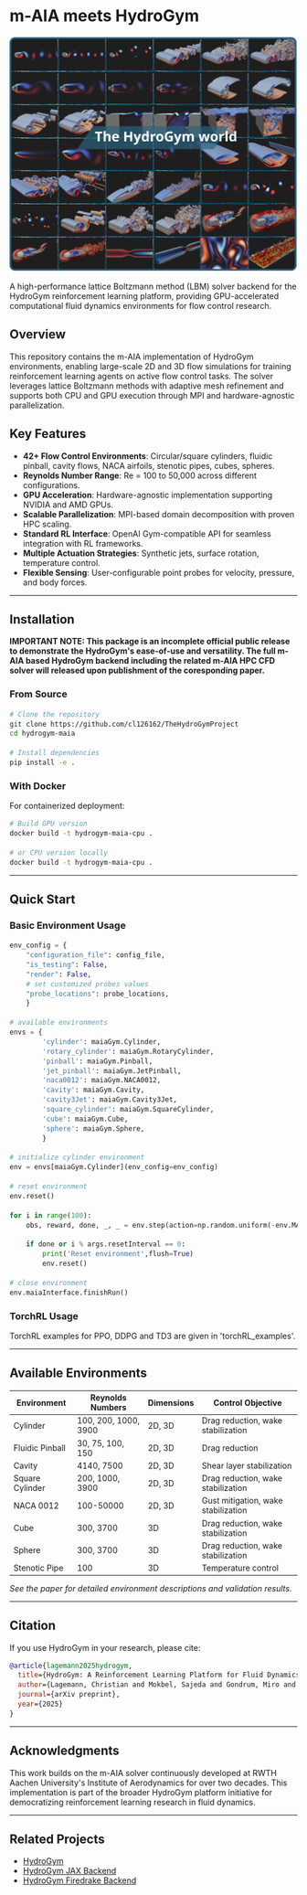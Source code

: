 # m-AIA meets HydroGym

[![HydroGym Environment Suite](assets/figure2_GitHub.svg)](https://github.com/cl126162/TheHydroGymProject)


A high-performance lattice Boltzmann method (LBM) solver backend for the HydroGym reinforcement learning platform, providing GPU-accelerated computational fluid dynamics environments for flow control research.

## Overview

This repository contains the m-AIA implementation of HydroGym environments, enabling large-scale 2D and 3D flow simulations for training reinforcement learning agents on active flow control tasks. The solver leverages lattice Boltzmann methods with adaptive mesh refinement and supports both CPU and GPU execution through MPI and hardware-agnostic parallelization.

## Key Features

- **42+ Flow Control Environments**: Circular/square cylinders, fluidic pinball, cavity flows, NACA airfoils, stenotic pipes, cubes, spheres.
- **Reynolds Number Range**: Re = 100 to 50,000 across different configurations.
- **GPU Acceleration**: Hardware-agnostic implementation supporting NVIDIA and AMD GPUs.
- **Scalable Parallelization**: MPI-based domain decomposition with proven HPC scaling.
- **Standard RL Interface**: OpenAI Gym-compatible API for seamless integration with RL frameworks.
- **Multiple Actuation Strategies**: Synthetic jets, surface rotation, temperature control.
- **Flexible Sensing**: User-configurable point probes for velocity, pressure, and body forces.

---

## Installation

__IMPORTANT NOTE: This package is an incomplete official public release to demonstrate the HydroGym's ease-of-use and versatility. The full m-AIA based HydroGym backend including the related m-AIA HPC CFD solver will released upon publishment of the coresponding paper.__

### From Source

```bash
# Clone the repository
git clone https://github.com/cl126162/TheHydroGymProject
cd hydrogym-maia

# Install dependencies
pip install -e .
```

### With Docker

For containerized deployment:

```bash
# Build GPU version
docker build -t hydrogym-maia-cpu .

# or CPU version locally
docker build -t hydrogym-maia-cpu .
```

---

## Quick Start

### Basic Environment Usage

```python
env_config = {
    "configuration_file": config_file,
    "is_testing": False,
    "render": False,
    # set customized probes values
    "probe_locations": probe_locations,
    }

# available environments
envs = {
        'cylinder': maiaGym.Cylinder,
        'rotary_cylinder': maiaGym.RotaryCylinder,
        'pinball': maiaGym.Pinball,
        'jet_pinball': maiaGym.JetPinball,
        'naca0012': maiaGym.NACA0012,
        'cavity': maiaGym.Cavity,
        'cavity3Jet': maiaGym.Cavity3Jet,
        'square_cylinder': maiaGym.SquareCylinder,
        'cube': maiaGym.Cube,
        'sphere': maiaGym.Sphere,
        }

# initialize cylinder environment
env = envs[maiaGym.Cylinder](env_config=env_config)

# reset environment
env.reset()

for i in range(100):
    obs, reward, done, _, _ = env.step(action=np.random.uniform(-env.MAX_CONTROL, env.MAX_CONTROL, size=env.num_inputs))
    
    if done or i % args.resetInterval == 0:
        print('Reset environment',flush=True)
        env.reset()

# close environment
env.maiaInterface.finishRun()
```

### TorchRL Usage
TorchRL examples for PPO, DDPG and TD3 are given in 'torchRL_examples'.

---

## Available Environments

| Environment       | Reynolds Numbers       | Dimensions | Control Objective                    |
|-------------------|------------------------|------------|--------------------------------------|
| Cylinder          | 100, 200, 1000, 3900   | 2D, 3D     | Drag reduction, wake stabilization   |
| Fluidic Pinball   | 30, 75, 100, 150       | 2D, 3D     | Drag reduction                       |
| Cavity            | 4140, 7500             | 2D, 3D     | Shear layer stabilization            |
| Square Cylinder   | 200, 1000, 3900        | 2D, 3D     | Drag reduction, wake stabilization   |
| NACA 0012         | 100-50000              | 2D, 3D     | Gust mitigation, wake stabilization  |
| Cube              | 300, 3700              | 3D         | Drag reduction, wake stabilization   |
| Sphere            | 300, 3700              | 3D         | Drag reduction, wake stabilization   |
| Stenotic Pipe     | 100                    | 3D         | Temperature control                  |

*See the paper for detailed environment descriptions and validation results.*

---


## Citation

If you use HydroGym in your research, please cite:

```bibtex
@article{lagemann2025hydrogym,
  title={HydroGym: A Reinforcement Learning Platform for Fluid Dynamics},
  author={Lagemann, Christian and Mokbel, Sajeda and Gondrum, Miro and R{\"u}ttgers, Mario and Callaham, Jared and Paehler, Ludger and Ahnert, Sam and Lagemann, Kai and Adams, Nikolaus and Meinke, Matthias and Loiseau, Jean-Christophe and Lagemann, Esther and Brunton, Steven L},
  journal={arXiv preprint},
  year={2025}
}
```

---

## Acknowledgments

This work builds on the m-AIA solver continuously developed at RWTH Aachen University's Institute of Aerodynamics for over two decades. This implementation is part of the broader HydroGym platform initiative for democratizing reinforcement learning research in fluid dynamics.

---

## Related Projects

- [HydroGym](https://github.com/cl126162/TheHydroGymProject)
- [HydroGym JAX Backend](https://github.com/dynamicslab/hydrogym/tree/sm-jax-env)
- [HydroGym Firedrake Backend](https://github.com/dynamicslab/hydrogym)
```
